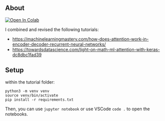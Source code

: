 ## About

[![Open In Colab](https://colab.research.google.com/assets/colab-badge.svg)](https://colab.research.google.com/drive/1v_S1r-iPuuVAkqVo8hAL6-OsQ-hZhGx8)


I combined and revised the following tutorials:
- https://machinelearningmastery.com/how-does-attention-work-in-encoder-decoder-recurrent-neural-networks/
- https://towardsdatascience.com/light-on-math-ml-attention-with-keras-dc8dbc1fad39

## Setup

within the tutorial folder:

```
python3 -m venv venv
source venv/bin/activate
pip install -r requirements.txt
```
Then, you can use `jupyter notebook` or use VSCode `code .` to open the notebooks.

